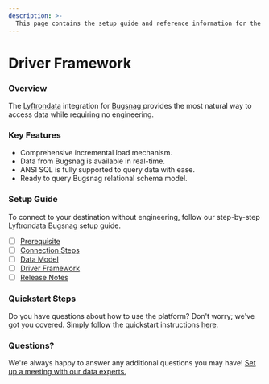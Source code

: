 ```yaml
---
description: >-
  This page contains the setup guide and reference information for the Bugsnag source connector.
---
```


# Driver Framework

### Overview

The [Lyftrondata](https://www.lyftrondata.com/) integration for [Bugsnag](https://www.lyftrondata.com/integration/business-analytics/bugsnag/)[ ](https://www.lyftrondata.com/integration/bugsnag/)provides the most natural way to access data while requiring no engineering.

### Key Features

* Comprehensive incremental load mechanism.
* Data from Bugsnag is available in real-time.&#x20;
* ANSI SQL is fully supported to query data with ease.
* Ready to query Bugsnag relational schema model.

### Setup Guide

To connect to your destination without engineering, follow our step-by-step Lyftrondata Bugsnag setup guide.

* [ ] [Prerequisite](../../business-analytics/bugsnag/prerequisite.md)
* [ ] [Connection Steps](../../business-analytics/bugsnag/connection-steps.md)
* [ ] [Data Model](../../business-analytics/bugsnag/data-model/)
* [ ] [Driver Framework](../../business-analytics/bugsnag/driver-framework/)
* [ ] [Release Notes](../../business-analytics/bugsnag/release-notes.md)

### Quickstart Steps

Do you have questions about how to use the platform? Don't worry; we've got you covered. Simply follow the quickstart instructions [here](../../../quickstart-steps.md).

### Questions? <a href="#questions" id="questions"></a>

We're always happy to answer any additional questions you may have! [Set up a meeting with our data experts.](https://www.lyftrondata.com/book-a-meeting/)


